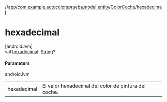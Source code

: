 //[app](../../../index.md)/[com.example.autocolorsprueba.model.entity](../index.md)/[ColorCoche](index.md)/[hexadecimal](hexadecimal.md)

# hexadecimal

[androidJvm]\
val [hexadecimal](hexadecimal.md): [String](https://kotlinlang.org/api/latest/jvm/stdlib/kotlin/-string/index.html)?

#### Parameters

androidJvm

| | |
|---|---|
| hexadecimal | El valor hexadecimal del color de pintura del coche. |

